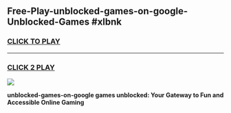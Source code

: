
## Free-Play-unblocked-games-on-google-Unblocked-Games #xlbnk
<h3>
<a href="https://news.freeplayer.one?title=unblocked-games-on-google&ref=8M">CLICK TO PLAY</a></h3>
<hr>

<h3>
<a href="https://news.freeplayer.one?title=unblocked-games-on-google&ref=8M">CLICK 2 PLAY</a>
  
</h3>

<a href="https://news.freeplayer.one?title=unblocked-games-on-google&ref=8M"><img src="https://clearcache.store/games.png"></a>


**unblocked-games-on-google games unblocked: Your Gateway to Fun and Accessible Online Gaming**

